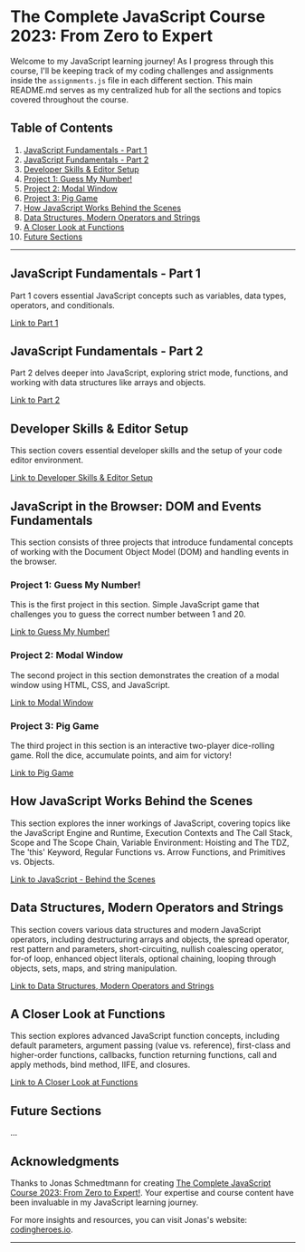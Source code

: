 # The Complete JavaScript Course 2023: From Zero to Expert

Welcome to my JavaScript learning journey! As I progress through this course, I'll be keeping track of my coding challenges and assignments inside the `assignments.js` file in each different section. This main README.md serves as my centralized hub for all the sections and topics covered throughout the course.

## Table of Contents

1. [JavaScript Fundamentals - Part 1](#javascript-fundamentals---part-1)
2. [JavaScript Fundamentals - Part 2](#javascript-fundamentals---part-2)
3. [Developer Skills & Editor Setup](#developer-skills--editor-setup)
4. [Project 1: Guess My Number!](#project-1-guess-my-number)
5. [Project 2: Modal Window](#project-2-modal-window)
6. [Project 3: Pig Game](#project-3-pig-game)
7. [How JavaScript Works Behind the Scenes](#how-javascript-works-behind-the-scenes)
8. [Data Structures, Modern Operators and Strings](#data-structures-modern-operators-and-strings)
9. [A Closer Look at Functions](#a-closer-look-at-functions)
10. [Future Sections](#future-sections)

---

## JavaScript Fundamentals - Part 1

Part 1 covers essential JavaScript concepts such as variables, data types, operators, and conditionals.

[Link to Part 1](https://github.com/lele-sf/learning-javascript-zero-to-expert/tree/main/01-Fundamentals-Part-1)

## JavaScript Fundamentals - Part 2

Part 2 delves deeper into JavaScript, exploring strict mode, functions, and working with data structures like arrays and objects.

[Link to Part 2](https://github.com/lele-sf/learning-javascript-zero-to-expert/tree/main/02-Fundamentals-Part-2)

## Developer Skills & Editor Setup

This section covers essential developer skills and the setup of your code editor environment.

[Link to Developer Skills & Editor Setup](https://github.com/lele-sf/learning-javascript-zero-to-expert/tree/main/03-Developer-Skills)

## JavaScript in the Browser: DOM and Events Fundamentals

This section consists of three projects that introduce fundamental concepts of working with the Document Object Model (DOM) and handling events in the browser.

### Project 1: Guess My Number!

This is the first project in this section. Simple JavaScript game that challenges you to guess the correct number between 1 and 20.

[Link to Guess My Number!](https://github.com/lele-sf/learning-javascript-zero-to-expert/tree/main/04-Guess-My-Number)

### Project 2: Modal Window

The second project in this section demonstrates the creation of a modal window using HTML, CSS, and JavaScript.

[Link to Modal Window](https://github.com/lele-sf/learning-javascript-zero-to-expert/tree/main/05-Modal)

### Project 3: Pig Game

The third project in this section is an interactive two-player dice-rolling game. Roll the dice, accumulate points, and aim for victory!

[Link to Pig Game](https://github.com/lele-sf/learning-javascript-zero-to-expert/tree/main/06-Pig-Game)

## How JavaScript Works Behind the Scenes

This section explores the inner workings of JavaScript, covering topics like the JavaScript Engine and Runtime, Execution Contexts and The Call Stack, Scope and The Scope Chain, Variable Environment: Hoisting and The TDZ, The 'this' Keyword, Regular Functions vs. Arrow Functions, and Primitives vs. Objects.

[Link to JavaScript - Behind the Scenes](https://github.com/lele-sf/learning-javascript-zero-to-expert/tree/main/07-Behind-the-Scenes)

## Data Structures, Modern Operators and Strings

This section covers various data structures and modern JavaScript operators, including destructuring arrays and objects, the spread operator, rest pattern and parameters, short-circuiting, nullish coalescing operator, for-of loop, enhanced object literals, optional chaining, looping through objects, sets, maps, and string manipulation.

[Link to Data Structures, Modern Operators and Strings](https://github.com/lele-sf/learning-javascript-zero-to-expert/tree/main/08-Data-Structures-Operators)

## A Closer Look at Functions

This section explores advanced JavaScript function concepts, including default parameters, argument passing (value vs. reference), first-class and higher-order functions, callbacks, function returning functions, call and apply methods, bind method, IIFE, and closures.

[Link to A Closer Look at Functions](https://github.com/lele-sf/learning-javascript-zero-to-expert/tree/main/09-Functions)

## Future Sections

...



## Acknowledgments

Thanks to Jonas Schmedtmann for creating [The Complete JavaScript Course 2023: From Zero to Expert!](https://www.udemy.com/course/the-complete-javascript-course/). Your expertise and course content have been invaluable in my JavaScript learning journey.

For more insights and resources, you can visit Jonas's website: [codingheroes.io](https://codingheroes.io/).

---
